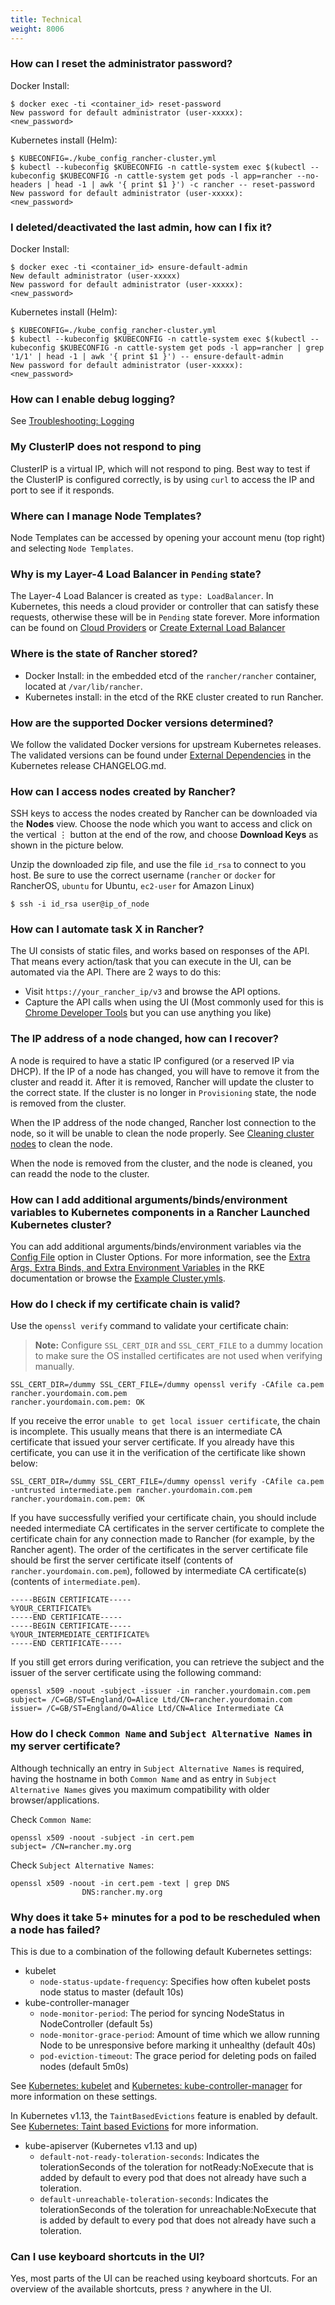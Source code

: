 ```yaml
---
title: Technical
weight: 8006
---
```


### How can I reset the administrator password?

Docker Install:
```
$ docker exec -ti <container_id> reset-password
New password for default administrator (user-xxxxx):
<new_password>
```

Kubernetes install (Helm):
```
$ KUBECONFIG=./kube_config_rancher-cluster.yml
$ kubectl --kubeconfig $KUBECONFIG -n cattle-system exec $(kubectl --kubeconfig $KUBECONFIG -n cattle-system get pods -l app=rancher --no-headers | head -1 | awk '{ print $1 }') -c rancher -- reset-password
New password for default administrator (user-xxxxx):
<new_password>
```



### I deleted/deactivated the last admin, how can I fix it?
Docker Install:
```
$ docker exec -ti <container_id> ensure-default-admin
New default administrator (user-xxxxx)
New password for default administrator (user-xxxxx):
<new_password>
```

Kubernetes install (Helm):
```
$ KUBECONFIG=./kube_config_rancher-cluster.yml
$ kubectl --kubeconfig $KUBECONFIG -n cattle-system exec $(kubectl --kubeconfig $KUBECONFIG -n cattle-system get pods -l app=rancher | grep '1/1' | head -1 | awk '{ print $1 }') -- ensure-default-admin
New password for default administrator (user-xxxxx):
<new_password>
```
### How can I enable debug logging?

See [Troubleshooting: Logging]({{<baseurl>}}/rancher/v2.6/en/troubleshooting/logging/)

### My ClusterIP does not respond to ping

ClusterIP is a virtual IP, which will not respond to ping. Best way to test if the ClusterIP is configured correctly, is by using `curl` to access the IP and port to see if it responds.

### Where can I manage Node Templates?

Node Templates can be accessed by opening your account menu (top right) and selecting `Node Templates`.

### Why is my Layer-4 Load Balancer in `Pending` state?

The Layer-4 Load Balancer is created as `type: LoadBalancer`. In Kubernetes, this needs a cloud provider or controller that can satisfy these requests, otherwise these will be in `Pending` state forever. More information can be found on [Cloud Providers]({{<baseurl>}}/rancher/v2.6/en/cluster-provisioning/rke-clusters/cloud-providers/) or [Create External Load Balancer](https://kubernetes.io/docs/tasks/access-application-cluster/create-external-load-balancer/)

### Where is the state of Rancher stored?

- Docker Install: in the embedded etcd of the `rancher/rancher` container, located at `/var/lib/rancher`.
- Kubernetes install: in the etcd of the RKE cluster created to run Rancher.

### How are the supported Docker versions determined?

We follow the validated Docker versions for upstream Kubernetes releases. The validated versions can be found under [External Dependencies](https://github.com/kubernetes/kubernetes/blob/master/CHANGELOG-1.10.md#external-dependencies) in the Kubernetes release CHANGELOG.md.

### How can I access nodes created by Rancher?

SSH keys to access the nodes created by Rancher can be downloaded via the **Nodes** view. Choose the node which you want to access and click on the vertical ⋮ button at the end of the row, and choose **Download Keys** as shown in the picture below.

<!-- ![Download Keys](./assets/img/rancher/downloadsshkeys.png) -->

Unzip the downloaded zip file, and use the file `id_rsa` to connect to you host. Be sure to use the correct username (`rancher` or `docker` for RancherOS, `ubuntu` for Ubuntu, `ec2-user` for Amazon Linux)

```
$ ssh -i id_rsa user@ip_of_node
```

### How can I automate task X in Rancher?

The UI consists of static files, and works based on responses of the API. That means every action/task that you can execute in the UI, can be automated via the API. There are 2 ways to do this:

* Visit `https://your_rancher_ip/v3` and browse the API options.
* Capture the API calls when using the UI (Most commonly used for this is [Chrome Developer Tools](https://developers.google.com/web/tools/chrome-devtools/#network) but you can use anything you like)

### The IP address of a node changed, how can I recover?

A node is required to have a static IP configured (or a reserved IP via DHCP). If the IP of a node has changed, you will have to remove it from the cluster and readd it. After it is removed, Rancher will update the cluster to the correct state. If the cluster is no longer in `Provisioning` state, the node is removed from the cluster.

When the IP address of the node changed, Rancher lost connection to the node, so it will be unable to clean the node properly. See [Cleaning cluster nodes]({{<baseurl>}}/rancher/v2.6/en/cluster-admin/cleaning-cluster-nodes/) to clean the node.

When the node is removed from the cluster, and the node is cleaned, you can readd the node to the cluster.

### How can I add additional arguments/binds/environment variables to Kubernetes components in a Rancher Launched Kubernetes cluster?

You can add additional arguments/binds/environment variables via the [Config File]({{<baseurl>}}/rancher/v2.6/en/cluster-provisioning/rke-clusters/options/#cluster-config-file) option in Cluster Options. For more information, see the [Extra Args, Extra Binds, and Extra Environment Variables]({{<baseurl>}}/rke/latest/en/config-options/services/services-extras/) in the RKE documentation or browse the [Example Cluster.ymls]({{<baseurl>}}/rke/latest/en/example-yamls/).

### How do I check if my certificate chain is valid?

Use the `openssl verify` command to validate your certificate chain:

>**Note:** Configure `SSL_CERT_DIR` and `SSL_CERT_FILE` to a dummy location to make sure the OS installed certificates are not used when verifying manually.

```
SSL_CERT_DIR=/dummy SSL_CERT_FILE=/dummy openssl verify -CAfile ca.pem rancher.yourdomain.com.pem
rancher.yourdomain.com.pem: OK
```

If you receive the error `unable to get local issuer certificate`, the chain is incomplete. This usually means that there is an intermediate CA certificate that issued your server certificate. If you already have this certificate, you can use it in the verification of the certificate like shown below:

```
SSL_CERT_DIR=/dummy SSL_CERT_FILE=/dummy openssl verify -CAfile ca.pem -untrusted intermediate.pem rancher.yourdomain.com.pem
rancher.yourdomain.com.pem: OK
```

If you have successfully verified your certificate chain, you should include needed intermediate CA certificates in the server certificate to complete the certificate chain for any connection made to Rancher (for example, by the Rancher agent). The order of the certificates in the server certificate file should be first the server certificate itself (contents of `rancher.yourdomain.com.pem`), followed by intermediate CA certificate(s) (contents of `intermediate.pem`).

```
-----BEGIN CERTIFICATE-----
%YOUR_CERTIFICATE%
-----END CERTIFICATE-----
-----BEGIN CERTIFICATE-----
%YOUR_INTERMEDIATE_CERTIFICATE%
-----END CERTIFICATE-----
```

If you still get errors during verification, you can retrieve the subject and the issuer of the server certificate using the following command:

```
openssl x509 -noout -subject -issuer -in rancher.yourdomain.com.pem
subject= /C=GB/ST=England/O=Alice Ltd/CN=rancher.yourdomain.com
issuer= /C=GB/ST=England/O=Alice Ltd/CN=Alice Intermediate CA
```

### How do I check `Common Name` and `Subject Alternative Names` in my server certificate?

Although technically an entry in `Subject Alternative Names` is required, having the hostname in both `Common Name` and as entry in `Subject Alternative Names` gives you maximum compatibility with older browser/applications.

Check `Common Name`:

```
openssl x509 -noout -subject -in cert.pem
subject= /CN=rancher.my.org
```

Check `Subject Alternative Names`:

```
openssl x509 -noout -in cert.pem -text | grep DNS
                DNS:rancher.my.org
```

### Why does it take 5+ minutes for a pod to be rescheduled when a node has failed?

This is due to a combination of the following default Kubernetes settings:

* kubelet
  * `node-status-update-frequency`: Specifies how often kubelet posts node status to master (default 10s)
* kube-controller-manager
  * `node-monitor-period`: The period for syncing NodeStatus in NodeController (default 5s)
  * `node-monitor-grace-period`: Amount of time which we allow running Node to be unresponsive before marking it unhealthy (default 40s)
  * `pod-eviction-timeout`: The grace period for deleting pods on failed nodes (default 5m0s)

See [Kubernetes: kubelet](https://kubernetes.io/docs/reference/command-line-tools-reference/kubelet/) and [Kubernetes: kube-controller-manager](https://kubernetes.io/docs/reference/command-line-tools-reference/kube-controller-manager/) for more information on these settings.

In Kubernetes v1.13, the `TaintBasedEvictions` feature is enabled by default. See [Kubernetes: Taint based Evictions](https://kubernetes.io/docs/concepts/configuration/taint-and-toleration/#taint-based-evictions) for more information.

* kube-apiserver (Kubernetes v1.13 and up)
  * `default-not-ready-toleration-seconds`: Indicates the tolerationSeconds of the toleration for notReady:NoExecute that is added by default to every pod that does not already have such a toleration.
  * `default-unreachable-toleration-seconds`: Indicates the tolerationSeconds of the toleration for unreachable:NoExecute that is added by default to every pod that does not already have such a toleration.

### Can I use keyboard shortcuts in the UI?

Yes, most parts of the UI can be reached using keyboard shortcuts. For an overview of the available shortcuts, press `?` anywhere in the UI.
